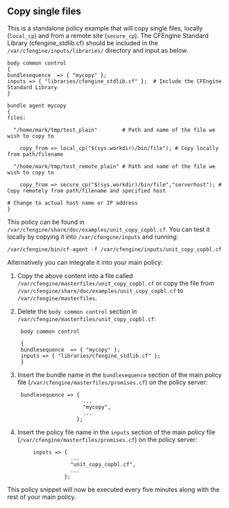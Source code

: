 ## Copy single files

This is a standalone policy example that will copy single files, locally (`local_cp`) and from a remote site (`secure_cp`). The CFEngine Standard Library (cfengine_stdlib.cf) should be included in the `/var/cfengine/inputs/libraries/` directory and input as below.

	body common control
	{
	bundlesequence  => { "mycopy" };
	inputs => { "libraries/cfengine_stdlib.cf" };  # Include the CFEngine Standard Library
	}

	bundle agent mycopy
	{
	files:

	  "/home/mark/tmp/test_plain"        # Path and name of the file we wish to copy to

	    copy_from => local_cp("$(sys.workdir)/bin/file"); # Copy locally from path/filename

	  "/home/mark/tmp/test_remote_plain" # Path and name of the file we wish to copy to

	    copy_from => secure_cp("$(sys.workdir)/bin/file","serverhost"); # Copy remotely from path/filename and specified host
                                                                            # Change to actual host name or IP address
	}

This policy can be found in `/var/cfengine/share/doc/examples/unit_copy_copbl.cf`. You can test it locally by copying it into `/var/cfengine/inputs` and running:

	/var/cfengine/bin/cf-agent -f /var/cfengine/inputs/unit_copy_copbl.cf

Alternatively you can integrate it into your main policy:

1. Copy the above content into a file called `/var/cfengine/masterfiles/unit_copy_copbl.cf` or copy the file from `/var/cfengine/share/doc/examples/unit_copy_copbl.cf` to `/var/cfengine/masterfiles`.

2. Delete the `body common control` section in `/var/cfengine/masterfiles/unit_copy_copbl.cf`:

		body common control

		{
		bundlesequence  => { "mycopy" };
		inputs => { "libraries/cfengine_stdlib.cf" };
		}

3. Insert the bundle name in the `bundlesequence` section of the main policy file (`/var/cfengine/masterfiles/promises.cf`) on the policy server:

	    bundlesequence => {
		                    ...
		                    "mycopy",
		                    ...
		                  };

4. Insert the policy file name in the `inputs` section of the main policy file (`/var/cfengine/masterfiles/promises.cf`) on the policy server:

            inputs => {
                        ...
                        "unit_copy_copbl.cf",
                        ...
                      };

This policy snippet will now be executed every five minutes along with the rest of your main policy.
